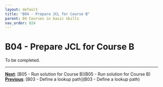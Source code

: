 ```yaml
---
layout: default
title: "B04 - Prepare JCL for Course B"
parent: 04 Courses in basic skills
nav_order: 024
---
```


# B04 - Prepare JCL for Course B

To be completed.  




---
**<u>Next</u>**: [B05 - Run solution for Course B](B05 - Run solution for Course B)   
**<u>Previous</u>**: [B03 - Define a lookup path](B03 - Define a lookup path)  
